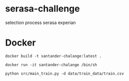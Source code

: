 # serasa-challenge
selection process serasa experian

# Docker
```
docker build -t santander-chalange:latest .

docker run -it santander-chalange /bin/sh

python src/main_train.py -d data/train_data/train.csv
```